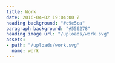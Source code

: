 ```yaml
---
title: Work
date: 2016-04-02 19:04:00 Z
heading background: "#c9e5ca"
paragraph background: "#556278"
heading image url: "/uploads/work.svg"
assets:
- path: "/uploads/work.svg"
  name: work
---
```


